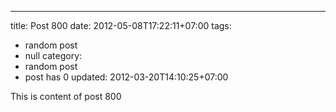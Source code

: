---
title: Post 800
date: 2012-05-08T17:22:11+07:00
tags:
  - random post
  - null
category:
  - random post
  - post has 0
updated: 2012-03-20T14:10:25+07:00

This is content of post 800